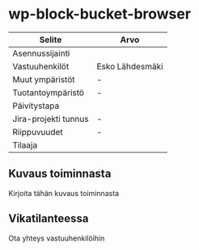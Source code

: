 # wp-block-bucket-browser

|Selite|Arvo|
|-|-|
|Asennussijainti|  |
|Vastuuhenkilöt| Esko Lähdesmäki |
|Muut ympäristöt| - |
|Tuotantoympäristö| - |
|Päivitystapa||
|Jira-projekti tunnus| - |
|Riippuvuudet| - |
|Tilaaja|  |

## Kuvaus toiminnasta

Kirjoita tähän kuvaus toiminnasta

## Vikatilanteessa

Ota yhteys vastuuhenkilöihin
